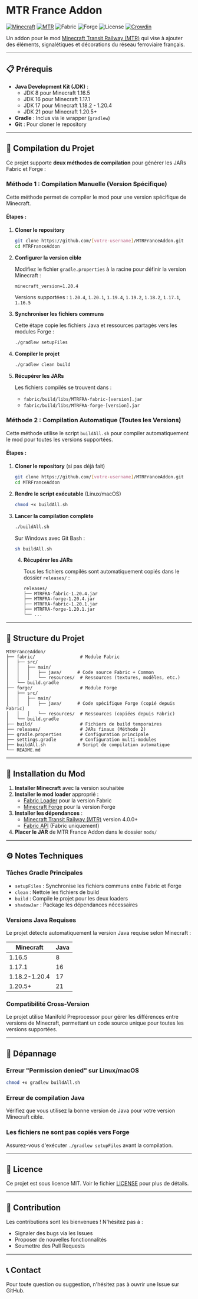# MTR France Addon

[![Minecraft](https://img.shields.io/badge/Minecraft-1.16.5--1.20.4-green.svg)](https://minecraft.net/)
[![MTR](https://img.shields.io/badge/MTR-4.0.0+-blue.svg)](https://minecrafttransitrailway.com/)
![Fabric](https://img.shields.io/badge/Fabric-Supported-blue.svg)
![Forge](https://img.shields.io/badge/Forge-Supported-orange.svg)
![License](https://img.shields.io/badge/License-MIT-lightgrey.svg)
[![Crowdin](https://badges.crowdin.net/mtr-france-addon/localized.svg)](https://crowdin.com/project/mtr-france-addon)

Un addon pour le mod [Minecraft Transit Railway (MTR)](https://github.com/Minecraft-Transit-Railway/Minecraft-Transit-Railway/tree/master) qui vise à ajouter des éléments, signalétiques et décorations du réseau ferroviaire français.

---

## 📋 Prérequis

- **Java Development Kit (JDK)** :
    - JDK 8 pour Minecraft 1.16.5
    - JDK 16 pour Minecraft 1.17.1
    - JDK 17 pour Minecraft 1.18.2 - 1.20.4
    - JDK 21 pour Minecraft 1.20.5+
- **Gradle** : Inclus via le wrapper (`gradlew`)
- **Git** : Pour cloner le repository

---

## 🔧 Compilation du Projet

Ce projet supporte **deux méthodes de compilation** pour générer les JARs Fabric et Forge :

### Méthode 1 : Compilation Manuelle (Version Spécifique)

Cette méthode permet de compiler le mod pour une version spécifique de Minecraft.

#### Étapes :

1. **Cloner le repository**
   ```bash
   git clone https://github.com/[votre-username]/MTRFranceAddon.git
   cd MTRFranceAddon
   ```

2. **Configurer la version cible**

   Modifiez le fichier `gradle.properties` à la racine pour définir la version Minecraft :
   ```properties
   minecraft_version=1.20.4
   ```

   Versions supportées : `1.20.4`, `1.20.1`, `1.19.4`, `1.19.2`, `1.18.2`, `1.17.1`, `1.16.5`

3. **Synchroniser les fichiers communs**

   Cette étape copie les fichiers Java et ressources partagés vers les modules Forge :
   ```bash
   ./gradlew setupFiles
   ```

4. **Compiler le projet**
   ```bash
   ./gradlew clean build
   ```

5. **Récupérer les JARs**

   Les fichiers compilés se trouvent dans :
    - `fabric/build/libs/MTRFRA-fabric-[version].jar`
    - `fabric/build/libs/MTRFRA-forge-[version].jar`

### Méthode 2 : Compilation Automatique (Toutes les Versions)

Cette méthode utilise le script `buildAll.sh` pour compiler automatiquement le mod pour toutes les versions supportées.

#### Étapes :

1. **Cloner le repository** (si pas déjà fait)
   ```bash
   git clone https://github.com/[votre-username]/MTRFranceAddon.git
   cd MTRFranceAddon
   ```

2. **Rendre le script exécutable** (Linux/macOS)
   ```bash
   chmod +x buildAll.sh
   ```

3. **Lancer la compilation complète**
   ```bash
   ./buildAll.sh
   ```

   Sur Windows avec Git Bash :
   ```bash
   sh buildAll.sh
   ```

   4. **Récupérer les JARs**

      Tous les fichiers compilés sont automatiquement copiés dans le dossier `releases/` :
      ```
      releases/
      ├── MTRFRA-fabric-1.20.4.jar
      ├── MTRFRA-forge-1.20.4.jar
      ├── MTRFRA-fabric-1.20.1.jar
      ├── MTRFRA-forge-1.20.1.jar
      └── ...
      ```

---

## 📁 Structure du Projet

```
MTRFranceAddon/
├── fabric/                 # Module Fabric
│   ├── src/
│   │   ├── main/
│   │   │   ├── java/      # Code source Fabric + Common
│   │   │   └── resources/  # Ressources (textures, modèles, etc.)
│   └── build.gradle
├── forge/                  # Module Forge
│   ├── src/
│   │   ├── main/
│   │   │   ├── java/      # Code spécifique Forge (copié depuis Fabric)
│   │   │   └── resources/  # Ressources (copiées depuis Fabric)
│   └── build.gradle
├── build/                  # Fichiers de build temporaires
├── releases/               # JARs finaux (Méthode 2)
├── gradle.properties       # Configuration principale
├── settings.gradle         # Configuration multi-modules
├── buildAll.sh            # Script de compilation automatique
└── README.md
```

---

## 🚀 Installation du Mod

1. **Installer Minecraft** avec la version souhaitée
2. **Installer le mod loader** approprié :
    - [Fabric Loader](https://fabricmc.net/) pour la version Fabric
    - [Minecraft Forge](https://files.minecraftforge.net/) pour la version Forge
3. **Installer les dépendances** :
    - [Minecraft Transit Railway (MTR)](https://modrinth.com/mod/minecraft-transit-railway) version 4.0.0+
    - [Fabric API](https://modrinth.com/mod/fabric-api) (Fabric uniquement)
4. **Placer le JAR** de MTR France Addon dans le dossier `mods/`

---

## ⚙️ Notes Techniques

### Tâches Gradle Principales

- `setupFiles` : Synchronise les fichiers communs entre Fabric et Forge
- `clean` : Nettoie les fichiers de build
- `build` : Compile le projet pour les deux loaders
- `shadowJar` : Package les dépendances nécessaires

### Versions Java Requises

Le projet détecte automatiquement la version Java requise selon Minecraft :

| Minecraft | Java |
|-----------|------|
| 1.16.5    | 8    |
| 1.17.1    | 16   |
| 1.18.2-1.20.4 | 17 |
| 1.20.5+   | 21   |

### Compatibilité Cross-Version

Le projet utilise Manifold Preprocessor pour gérer les différences entre versions de Minecraft, permettant un code source unique pour toutes les versions supportées.

---

## 🐛 Dépannage

### Erreur "Permission denied" sur Linux/macOS
```bash
chmod +x gradlew buildAll.sh
```

### Erreur de compilation Java
Vérifiez que vous utilisez la bonne version de Java pour votre version Minecraft cible.

### Les fichiers ne sont pas copiés vers Forge
Assurez-vous d'exécuter `./gradlew setupFiles` avant la compilation.

---

## 📝 Licence

Ce projet est sous licence MIT. Voir le fichier [LICENSE](LICENSE.txt) pour plus de détails.

---

## 🤝 Contribution

Les contributions sont les bienvenues ! N'hésitez pas à :
- Signaler des bugs via les Issues
- Proposer de nouvelles fonctionnalités
- Soumettre des Pull Requests

---

## 📞 Contact

Pour toute question ou suggestion, n'hésitez pas à ouvrir une Issue sur GitHub.